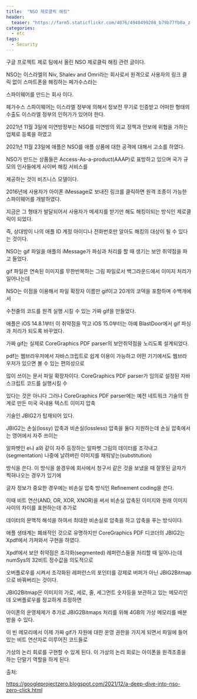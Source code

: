 ```yaml
---
title:  "NSO 제로클릭 해킹"
header:
  teaser: "https://farm5.staticflickr.com/4076/4940499208_b79b77fb0a_z.jpg"
categories: 
  - etc
tags:
  - Security
---
```

  
  구글 프로젝트 제로 팀에서 올린 NSO 제로클릭 해킹 관련 글이다.
  
  NSO는 이스라엘의 Niv, Shalev and Omri라는 회사로서 원격으로 사용자의 링크 클릭 없이 스마트폰을 해킹하는 페가수스라는
  
  스파이웨어를 만드는 회사 이다.
  
  페가수스 스파이웨어는 이스라엘 정부에 의해서 정보전 무기로 인증받고 어떠한 형태의 수출도 이스라엘 정부의 인허가가 있어야 한다.
  
  2021년 11월 3일에 미연방정부는 NSO를 미연방의 외교 정책과 안보에 위협을 가하는 업체로 등록을 하였고
  
  2021년 11월 23일에 애플은 NSO를 애플 상품에 대한 공격에 대해서 고소를 하였다.
  
  NSO가 만드는 상품들은 Access-As-a-product(AAAP)로 표방하고 있으며 국가 규모의 인사들에게 사이버 해킹 서비스를 
  
  제공하는 것이 비즈니스 모델이다.
  
  2016년에 사용자가 아이폰 iMessage로 보내진 링크를 클릭하면 원격 조종이 가능한 스파이웨어를 개발하였다.
  
  지금은 그 형태가 발달되어서 사용자가 메세지를 받기만 해도 해킹이되는 방식인 제로클릭이 되었다.
  
  즉, 상대방이 나의 애플 ID 계정 아이디나 전화번호만 알아도 해킹의 대상이 될 수 있다는 것이다.
  
  NSO는 gif 파일을 애플의 iMessage가 파싱과 처리를 할 때 생기는 보안 취약점을 파고 들었다.
  
  gif 파일은 연속된 이미지를 무한반복하는 그림 파일로서 백그라운드에서 이미지 처리가 일어나는데
  
  NSO는 이점을 이용해서 파일 확장자 이름만 gif이고 20개의 코덱을 포함하며 수백개에서 
  
  수천줄의 코드를 원격 실행 시킬 수 있는 가짜 gif을 만들었다.
  
  애플은 iOS 14.8.1부터 이 취약점을 막고 iOS 15.0부터는 아예 BlastDoor에서 gif 파싱과 처리가 되도록 바꾸었다.
  
  가짜 gif는 실제로 CoreGraphics PDF parser의 보안취약점을 노리도록 설계되었다.
  
  pdf는 웹브라우저에서 자바스크립트로 쉽게 이용이 가능하고 어떤 기기에서도 웹브라우저가 있으면 볼 수 있는 편의성으로
  
  많이 쓰이는 문서 파일 확장자이다. CoreGraphics PDF parser가 임의로 설정된 자바스크립트 코드를 실행시킬 수 
  
  있다는 것은 아니다 그러나 CoreGraphics PDF parser에는 예전 네트워크 기술의 한계로 만든 미국 국내용 텍스트 이미지 압축 
  
  기술인 JBIG2가 탑재되어 있다.

   JBIG2는 손실(lossy) 압축과 비손실(lossless) 압축을 둘다 지원하는데 손실 압축에서는 영어에서 자주 쓰이는
   
  알파벳인 e나 a와 같이 자주 등장하는 알파벳 그림의 데이터를 조각내고(segmentation) 나중에 날려버린 이미지를 채워넣는(substitution) 
  
  방식을 쓴다. 이 방식을 쓸경우에 회사에서 청구서 같은 것을 보냈을 때 잘못된 글자가 찍혀나오는 경우가 있기에
  
  글자 정보가 중요한 경우에는 비손실 압축 방식인 Refinement coding을 쓴다.
  
  이때 비트 연산(AND, OR, XOR, XNOR)을 써서 비손실 압축된 이미지와 원래 이미지 사이의 차이를 표현하는데 추가로
  
  데이터의 문맥적 해석을 하여서 최대한 비손실로 압축을 하고 압축을 푸는 방식이다.
  
   애플 생태계는 폐쇄적인 것으로 유명하지만 CoreGraphics PDF 디코더의 JBIG2는 Xpdf에서 가져와서 구현을 하였다.
   
  Xpdf에서 보안 취약점은 조각화(segmented) 레퍼런스들을 처리할 때 일어나는데 numSys의 32비트 정수값을 의도적으로
  
  오버플로우를 시켜서 조각화된 레퍼런스의 포인터를 강제로 버퍼가 아닌 JBIG2Bitmap으로 바꿔버리는 것이다.
  
  JBIG2Bitmap은 이미지의 가로, 세로, 줄, 세그먼트 숫자등을 보관하고 있는 메모리인데 오버플로우를 정교하게 조정하면
  
  아이폰의 운영체제가 추가로 JBIG2Bitmaps 처리를 위해 4GB의 가상 메모리를 배분받을 수 있다.
  
  이 빈 메모리에서 이제 가짜 gif가 자원에 대한 운영 권한을 가지게 되면서 파일에 들어있는 비트 연산자로 이루어진 코드들로 
  
  가상의 논리 회로를 구현할 수 있게 된다. 이 가상의 논리 회로는 아이폰을 원격조종을 하는 단말기 역할을 하게 된다.
  
  
   
  
출처:

https://googleprojectzero.blogspot.com/2021/12/a-deep-dive-into-nso-zero-click.html